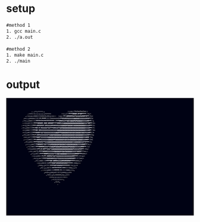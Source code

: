 # setup

```
#method 1
1. gcc main.c
2. ./a.out

#method 2
1. make main.c
2. ./main
```
# output
![Screenshot](output.gif)
